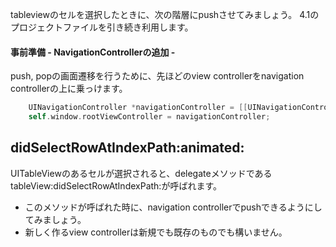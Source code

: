 tableviewのセルを選択したときに、次の階層にpushさせてみましょう。
4.1のプロジェクトファイルを引き続き利用します。

#### 事前準備 - NavigationControllerの追加 -
push, popの画面遷移を行うために、先ほどのview controllerをnavigation controllerの上に乗っけます。
```Objective-C
    UINavigationController *navigationController = [[UINavigationController alloc] initWithRootViewController:_viewController];
    self.window.rootViewController = navigationController;
```


## didSelectRowAtIndexPath:animated:
UITableViewのあるセルが選択されると、delegateメソッドであるtableView:didSelectRowAtIndexPath:が呼ばれます。
- このメソッドが呼ばれた時に、navigation controllerでpushできるようにしてみましょう。
- 新しく作るview controllerは新規でも既存のものでも構いません。
